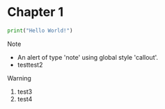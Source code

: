# Chapter 1

```py
print("Hello World!")
```

> [!NOTE]
> * An alert of type 'note' using global style 'callout'.
> * testtest2

> [!WARNING]
> 1. test3
> 2. test4

